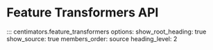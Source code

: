 # Feature Transformers API

::: centimators.feature_transformers
    options:
      show_root_heading: true
      show_source: true
      members_order: source
      heading_level: 2 